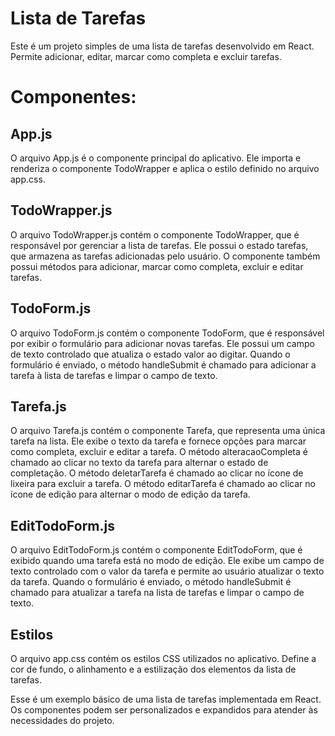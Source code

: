 # Lista de Tarefas
Este é um projeto simples de uma lista de tarefas desenvolvido em React. Permite adicionar, editar, marcar como completa e excluir tarefas.

# Componentes:
## App.js
O arquivo App.js é o componente principal do aplicativo. Ele importa e renderiza o componente TodoWrapper e aplica o estilo definido no arquivo app.css.

## TodoWrapper.js
O arquivo TodoWrapper.js contém o componente TodoWrapper, que é responsável por gerenciar a lista de tarefas. Ele possui o estado tarefas, que armazena as tarefas adicionadas pelo usuário. O componente também possui métodos para adicionar, marcar como completa, excluir e editar tarefas.

## TodoForm.js
O arquivo TodoForm.js contém o componente TodoForm, que é responsável por exibir o formulário para adicionar novas tarefas. Ele possui um campo de texto controlado que atualiza o estado valor ao digitar. Quando o formulário é enviado, o método handleSubmit é chamado para adicionar a tarefa à lista de tarefas e limpar o campo de texto.

## Tarefa.js
O arquivo Tarefa.js contém o componente Tarefa, que representa uma única tarefa na lista. Ele exibe o texto da tarefa e fornece opções para marcar como completa, excluir e editar a tarefa. O método alteracaoCompleta é chamado ao clicar no texto da tarefa para alternar o estado de completação. O método deletarTarefa é chamado ao clicar no ícone de lixeira para excluir a tarefa. O método editarTarefa é chamado ao clicar no ícone de edição para alternar o modo de edição da tarefa.

## EditTodoForm.js
O arquivo EditTodoForm.js contém o componente EditTodoForm, que é exibido quando uma tarefa está no modo de edição. Ele exibe um campo de texto controlado com o valor da tarefa e permite ao usuário atualizar o texto da tarefa. Quando o formulário é enviado, o método handleSubmit é chamado para atualizar a tarefa na lista de tarefas e limpar o campo de texto.

## Estilos
O arquivo app.css contém os estilos CSS utilizados no aplicativo. Define a cor de fundo, o alinhamento e a estilização dos elementos da lista de tarefas.

Esse é um exemplo básico de uma lista de tarefas implementada em React. Os componentes podem ser personalizados e expandidos para atender às necessidades do projeto.
